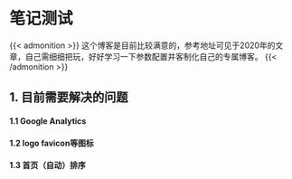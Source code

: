 # 笔记测试


<!--more-->

{{< admonition >}}
这个博客是目前比较满意的，参考地址可见于2020年的文章，自己需细细把玩，好好学习一下参数配置并客制化自己的专属博客。
{{< /admonition >}}

## 1. 目前需要解决的问题
#### 1.1 Google Analytics
#### 1.2 logo  favicon等图标
#### 1.3 首页（自动）排序



